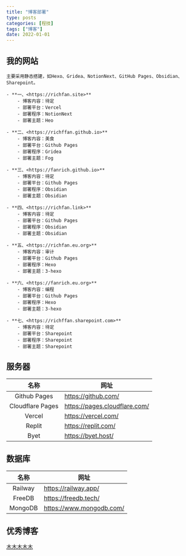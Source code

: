```yaml
---
title: "博客部署"
type: posts
categories: [程技]
tags: ["博客"]
date: 2022-01-01
---
```

## 我的网站

```ad-tip
主要采用静态搭建，如Hexo、Gridea、NotionNext、GitHub Pages、Obsidian、Sharepoint。
```

```ad-kanban
- **一、<https://richfan.site>**
	- 博客内容：待定
	- 部署平台：Vercel
	- 部署程序：NotionNext
	- 部署主题：Heo

- **二、<https://richffan.github.io>**
	- 博客内容：美食
	- 部署平台：Github Pages
	- 部署程序：Gridea
	- 部署主题：Fog

- **三、<https://fanrich.github.io>**
	- 博客内容：待定
	- 部署平台：Github Pages
	- 部署程序：Obsidian
	- 部署主题：Obsidian
```

```ad-kanban
- **四、<https://richfan.link>**
	- 博客内容：待定
	- 部署平台：Github Pages
	- 部署程序：Obsidian
	- 部署主题：Obsidian

- **五、<https://richfan.eu.org>**
	- 博客内容：审计
	- 部署平台：Github Pages
	- 部署程序：Hexo
	- 部署主题：3-hexo

- **六、<https://fanrich.eu.org>**
	- 博客内容：编程
	- 部署平台：Github Pages
	- 部署程序：Hexo
	- 部署主题：3-hexo
```

```ad-kanban
- **七、<https://richffan.sharepoint.com>**
	- 博客内容：待定
	- 部署平台：Sharepoint
	- 部署程序：Sharepoint
	- 部署主题：Sharepoint

```


## 服务器

|名称|网址|
|:---:|---|
|Github Pages|<https://github.com/>|
|Cloudflare Pages|<https://pages.cloudflare.com/>|
|Vercel|<https://vercel.com/>|
|Replit|<https://replit.com/>|
|Byet|<https://byet.host/>|


## 数据库

|名称|网址|
|:---:|---|
|Railway|<https://railway.app/>|
|FreeDB|<https://freedb.tech/>|
|MongoDB|<https://www.mongodb.com/>|


## 优秀博客

<p class="stickies"><a href="https://immmmm.com/">木木木木木</a></p>

